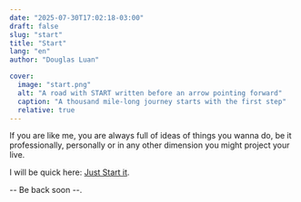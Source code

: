 ```yaml
---
date: "2025-07-30T17:02:18-03:00"
draft: false
slug: "start"
title: "Start"
lang: "en"
author: "Douglas Luan"

cover:
  image: "start.png"
  alt: "A road with START written before an arrow pointing forward"
  caption: "A thousand mile-long journey starts with the first step"
  relative: true
---
```


If you are like me, you are always full of ideas of things you wanna do, be it professionally, personally or in any other dimension you might project your live.

I will be quick here: [Just Start it](http://paulgraham.com/start.html).

-- Be back soon --.
